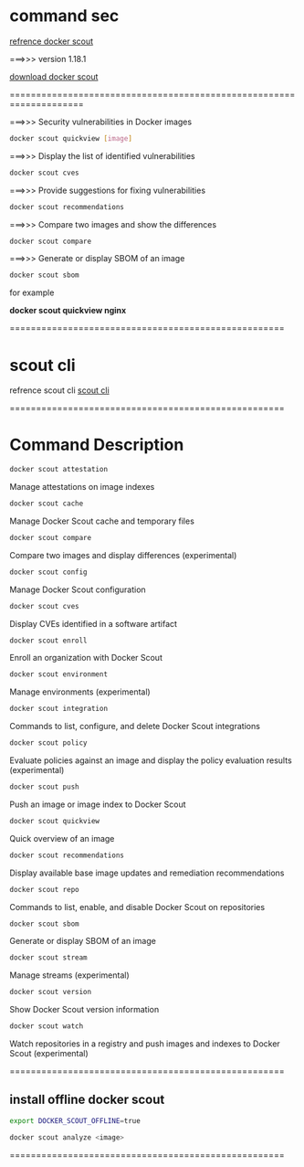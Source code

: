 # command sec

[ refrence docker scout ](https://github.com/docker/scout-cli)

===>>> version 1.18.1

[ download docker scout ](https://github.com/docker/scout-cli/releases/tag/v1.18.1)

====================================================================


===>>> Security vulnerabilities in Docker images
```bash
docker scout quickview [image]
```

===>>> Display the list of identified vulnerabilities
```bash
docker scout cves
```

===>>> Provide suggestions for fixing vulnerabilities
```bash
docker scout recommendations
```

===>>> Compare two images and show the differences
```bash
docker scout compare
```

===>>> Generate or display SBOM of an image
```bash
docker scout sbom
```

for example

**docker scout quickview nginx**

====================================================

# scout cli

refrence scout cli
[ scout cli ](https://github.com/docker/scout-cli/releases)

====================================================

# Command	Description
```bash
docker scout attestation
```
Manage attestations on image indexes

```bash
docker scout cache
```
Manage Docker Scout cache and temporary files

```bash
docker scout compare
```
Compare two images and display differences (experimental)

```bash
docker scout config
```
Manage Docker Scout configuration

```bash
docker scout cves
```
Display CVEs identified in a software artifact

```bash
docker scout enroll
```
Enroll an organization with Docker Scout

```bash
docker scout environment
```
Manage environments (experimental)

```bash
docker scout integration
```
Commands to list, configure, and delete Docker Scout integrations


```bash
docker scout policy
```
Evaluate policies against an image and display the policy evaluation results (experimental)

```bash
docker scout push
```
Push an image or image index to Docker Scout

```bash
docker scout quickview
```
Quick overview of an image

```bash
docker scout recommendations
```
Display available base image updates and remediation recommendations

```bash
docker scout repo
```
Commands to list, enable, and disable Docker Scout on repositories

```bash
docker scout sbom
```
Generate or display SBOM of an image

```bash
docker scout stream
```
Manage streams (experimental)

```bash
docker scout version
```
Show Docker Scout version information

```bash
docker scout watch
```
Watch repositories in a registry and push images and indexes to Docker Scout (experimental)

====================================================


## install offline docker scout

```bash
export DOCKER_SCOUT_OFFLINE=true
```

```bash
docker scout analyze <image>
```
====================================================
